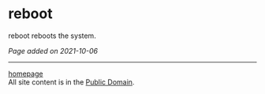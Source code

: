 # reboot
reboot reboots the system.

*Page added on 2021-10-06*

---

[homepage](../index.html)\
All site content is in the [Public Domain](http://unlicense.org/).

